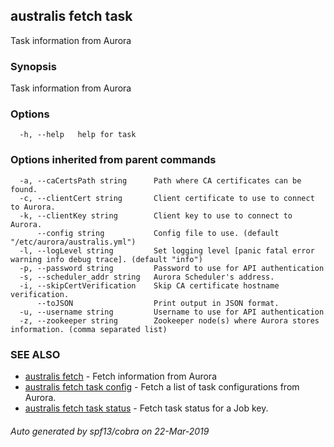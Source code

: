 ## australis fetch task

Task information from Aurora

### Synopsis

Task information from Aurora

### Options

```
  -h, --help   help for task
```

### Options inherited from parent commands

```
  -a, --caCertsPath string      Path where CA certificates can be found.
  -c, --clientCert string       Client certificate to use to connect to Aurora.
  -k, --clientKey string        Client key to use to connect to Aurora.
      --config string           Config file to use. (default "/etc/aurora/australis.yml")
  -l, --logLevel string         Set logging level [panic fatal error warning info debug trace]. (default "info")
  -p, --password string         Password to use for API authentication
  -s, --scheduler_addr string   Aurora Scheduler's address.
  -i, --skipCertVerification    Skip CA certificate hostname verification.
      --toJSON                  Print output in JSON format.
  -u, --username string         Username to use for API authentication
  -z, --zookeeper string        Zookeeper node(s) where Aurora stores information. (comma separated list)
```

### SEE ALSO

* [australis fetch](australis_fetch.md)	 - Fetch information from Aurora
* [australis fetch task config](australis_fetch_task_config.md)	 - Fetch a list of task configurations from Aurora.
* [australis fetch task status](australis_fetch_task_status.md)	 - Fetch task status for a Job key.

###### Auto generated by spf13/cobra on 22-Mar-2019
